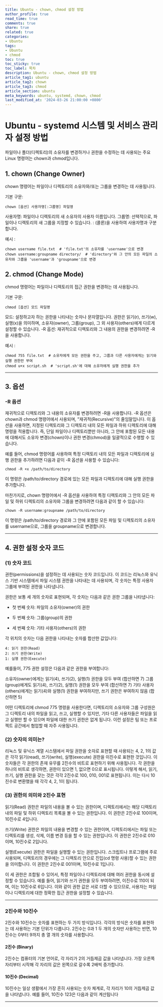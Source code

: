 ```yaml
---
title: Ubuntu - chown, chmod 설정 방법
author_profile: true
read_time: true
comments: true
share: true
related: true
categories:
- Ubuntu
tags:
- Ubuntu
- chmod
toc: true
toc_sticky: true
toc_label: 목차
description: Ubuntu - chown, chmod 설정 방법
article_tag1: ubuntu
article_tag2: chown
article_tag3: chmod
article_section: ubuntu
meta_keywords: ubuntu, systemd, chown, chmod
last_modified_at: '2024-03-26 21:00:00 +0800'
---
```


# Ubuntu - systemd 시스템 및 서비스 관리자 설정 방법


파일이나 폴더(디렉토리)의 소유자를 변경하거나 권한을 수정하는 데 사용되는 주요 Linux 명령어는 chown과 chmod입니다.

## 1. chown (Change Owner)

chown 명령어는 파일이나 디렉토리의 소유자와/또는 그룹을 변경하는 데 사용됩니다.

기본 구문:

```
chown [옵션] 사용자명[:그룹명] 파일명
```

사용자명: 파일이나 디렉토리의 새 소유자의 사용자 이름입니다.
그룹명: 선택적으로, 파일이나 디렉토리의 새 그룹을 지정할 수 있습니다. : (콜론)을 사용하여 사용자명과 구분합니다.

예시 : 

```
chown username file.txt  # 'file.txt'의 소유자를 'username'으로 변경
chown username:groupname directory/  # 'directory'와 그 안의 모든 파일의 소유자와 그룹을 'username'과 'groupname'으로 변경
```



## 2. chmod (Change Mode)

chmod 명령어는 파일이나 디렉토리의 접근 권한을 변경하는 데 사용됩니다.

기본 구문:

```
chmod [옵션] 모드 파일명
```

모드: 설정하고자 하는 권한을 나타내는 숫자나 문자열입니다. 권한은 읽기(r), 쓰기(w), 실행(x)을 의미하며, 소유자(owner), 그룹(group), 그 외 사용자(others)에게 다르게 설정할 수 있습니다.
-R 옵션: 재귀적으로 디렉토리와 그 내용의 권한을 변경하려면 -R을 사용합니다.

예시 : 

```
chmod 755 file.txt  # 소유자에게 모든 권한을 주고, 그룹과 다른 사용자에게는 읽기와 실행 권한만 부여
chmod u+x script.sh  # 'script.sh'에 대해 소유자에게 실행 권한을 추가
```

----------

## 3. 옵션

### -R 옵션

재귀적으로 디렉토리와 그 내용의 소유자를 변경하려면 -R을 사용합니다. -R 옵션은 chown과 chmod 명령어에서 사용되며, "재귀적(Recursive)"의 줄임말입니다. 이 옵션을 사용하면, 지정된 디렉토리와 그 디렉토리 내의 모든 파일과 하위 디렉토리에 대해 명령을 적용합니다. 즉, 단일 파일이나 디렉토리뿐만 아니라, 그 안에 포함된 모든 내용에 대해서도 소유자 변경(chown)이나 권한 변경(chmod)을 일괄적으로 수행할 수 있습니다.

예를 들어, chmod 명령어를 사용하여 특정 디렉토리 내의 모든 파일과 디렉토리에 실행 권한을 추가하려면 다음과 같이 -R 옵션을 사용할 수 있습니다:

```
chmod -R +x /path/to/directory
```

이 명령은 /path/to/directory 경로에 있는 모든 파일과 디렉토리에 대해 실행 권한을 추가합니다.


마찬가지로, chown 명령어에서 -R 옵션을 사용하여 특정 디렉토리와 그 안의 모든 파일 및 하위 디렉토리의 소유자와 그룹을 변경하려면 다음과 같이 할 수 있습니다:

```
chown -R username:groupname /path/to/directory
```
이 명령은 /path/to/directory 경로와 그 안에 포함된 모든 파일 및 디렉토리의 소유자를 username으로, 그룹을 groupname으로 변경합니다.

----------

## 4. 권한 설정 숫자 코드

### (1) 숫자 코드

권한(permissions)을 설정하는 데 사용되는 숫자 코드입니다. 이 코드는 리눅스와 유닉스 기반 시스템에서 파일 시스템 권한을 나타내는 데 사용되며, 각 숫자는 특정 사용자 그룹에 부여된 권한을 나타냅니다.

권한은 보통 세 개의 숫자로 표현되며, 각 숫자는 다음과 같은 권한 그룹을 나타냅니다:

- 첫 번째 숫자: 파일의 소유자(owner)의 권한

- 두 번째 숫자: 그룹(group)의 권한

- 세 번째 숫자: 기타 사용자(others)의 권한

각 위치의 숫자는 다음 권한을 나타내는 숫자를 합산한 값입니다:

```
4: 읽기 권한(Read)
2: 쓰기 권한(Write)
1: 실행 권한(Execute)
```

예를들어, 775 권한 설정은 다음과 같은 권한을 부여합니다:

소유자(owner)에게는 읽기(4), 쓰기(2), 실행(1) 권한을 모두 부여 (합산하면 7)
그룹(group)에게도 읽기(4), 쓰기(2), 실행(1) 권한을 모두 부여 (합산하면 7)
기타 사용자(others)에게는 읽기(4)와 실행(1) 권한을 부여하지만, 쓰기 권한은 부여하지 않음 (합산하면 5)

어떤 디렉토리에 chmod 775 명령을 사용한다면, 디렉토리의 소유자와 그룹 구성원은 그 디렉토리 내의 파일을 읽고, 쓰고, 실행할 수 있지만, 기타 다른 사용자들은 파일을 읽고 실행만 할 수 있으며 파일에 대한 쓰기 권한은 없게 됩니다. 이런 설정은 팀 또는 프로젝트 공간에서 협업할 때 자주 사용됩니다.


### (2) 숫자의 의미는?

리눅스 및 유닉스 계열 시스템에서 파일 권한을 숫자로 표현할 때 사용되는 4, 2, 1의 값은 각각 읽기(read), 쓰기(write), 실행(execute) 권한을 이진수로 표현한 것입니다. 이 숫자들은 각 권한의 존재 유무를 2진수의 비트로 표현하기 위해 사용됩니다. 각 권한을 하나의 비트로 생각하면, 권한이 있으면 1, 없으면 0으로 표시됩니다. 이렇게 해서, 읽기, 쓰기, 실행 권한을 갖는 것은 각각 2진수로 100, 010, 001로 표현됩니다. 이는 다시 10진수로 변환했을 때 각각 4, 2, 1이 됩니다.

### (3) 권한의 의미와 2진수 표현

읽기(Read) 권한은 파일의 내용을 볼 수 있는 권한이며, 디렉토리에서는 해당 디렉토리 내의 파일 및 하위 디렉토리 목록을 볼 수 있는 권한입니다. 이 권한은 2진수로 100이며, 10진수로 4입니다.

쓰기(Write) 권한은 파일의 내용을 변경할 수 있는 권한이며, 디렉토리에서는 파일 또는 디렉토리를 생성, 삭제, 이름 변경 등을 할 수 있는 권한입니다. 이 권한은 2진수로 010이며, 10진수로 2입니다.

실행(Execute) 권한은 파일을 실행할 수 있는 권한입니다. 스크립트나 프로그램에 주로 사용되며, 디렉토리의 경우에는 그 디렉토리 안으로 진입(cd 명령 사용)할 수 있는 권한을 의미합니다. 이 권한은 2진수로 001이며, 10진수로 1입니다.

이 세 권한은 조합될 수 있어서, 특정 파일이나 디렉토리에 대해 여러 권한을 동시에 설정할 수 있습니다. 예를 들어, 읽기와 쓰기 권한을 모두 부여하려면, 이진수로 110이 되며, 이는 10진수로 6입니다. 이와 같이 권한 값은 서로 더할 수 있으므로, 사용자는 파일이나 디렉토리에 대한 정확한 접근 권한을 설정할 수 있습니다.

-----------

### 2진수와 10진수

2진수와 10진수는 숫자를 표현하는 두 가지 방식입니다. 각각의 방식은 숫자를 표현하는 데 사용하는 기본 단위가 다릅니다. 2진수는 0과 1 두 개의 숫자만 사용하는 반면, 10진수는 0부터 9까지 총 열 개의 숫자를 사용합니다.

#### 2진수 (Binary)

2진수는 컴퓨터의 기본 언어로, 각 자리가 2의 거듭제곱 값을 나타냅니다. 가장 오른쪽 자리부터 시작해 각 자리의 값은 왼쪽으로 갈수록 2배씩 증가합니다. 

#### 10진수 (Decimal)

10진수는 일상 생활에서 가장 흔히 사용되는 숫자 체계로, 각 자리가 10의 거듭제곱 값을 나타냅니다. 예를 들어, 10진수 123은 다음과 같이 계산됩니다

-----------